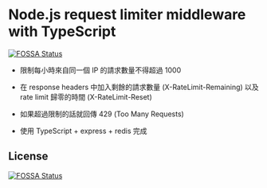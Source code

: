 # Node.js request limiter middleware with TypeScript
[![FOSSA Status](https://app.fossa.com/api/projects/git%2Bgithub.com%2Fkylemocode%2Fnodejs-rate-limiter.svg?type=shield)](https://app.fossa.com/projects/git%2Bgithub.com%2Fkylemocode%2Fnodejs-rate-limiter?ref=badge_shield)


- 限制每小時來自同一個 IP 的請求數量不得超過 1000

- 在 response headers 中加入剩餘的請求數量 (X-RateLimit-Remaining) 以及 rate limit 歸零的時間 (X-RateLimit-Reset)

- 如果超過限制的話就回傳 429 (Too Many Requests)

- 使用 TypeScript + express + redis 完成 

## License
[![FOSSA Status](https://app.fossa.com/api/projects/git%2Bgithub.com%2Fkylemocode%2Fnodejs-rate-limiter.svg?type=large)](https://app.fossa.com/projects/git%2Bgithub.com%2Fkylemocode%2Fnodejs-rate-limiter?ref=badge_large)